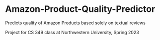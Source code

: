 # Amazon-Product-Quality-Predictor
Predicts quality of Amazon Products based solely on textual reviews

Project for CS 349 class at Northwestern University, Spring 2023
